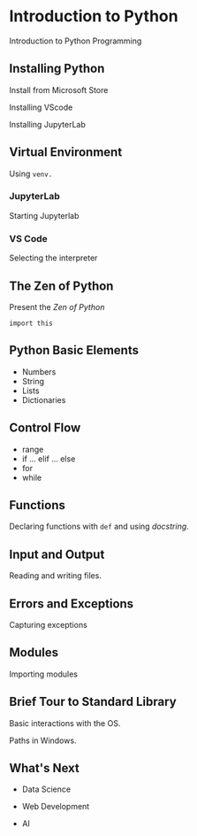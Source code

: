 # Introduction to Python
Introduction to Python Programming

## Installing Python

Install from Microsoft Store

Installing VScode

Installing JupyterLab

## Virtual Environment

Using `venv.`

### JupyterLab

Starting Jupyterlab

### VS Code

Selecting the interpreter

## The Zen of Python

Present the _Zen of Python_

```
import this
```

## Python Basic Elements

* Numbers
* String
* Lists
* Dictionaries

## Control Flow

* range
* if ... elif ... else
* for
* while

## Functions

Declaring functions with `def` and using _docstring_.

## Input and Output

Reading and writing files.

## Errors and Exceptions

Capturing exceptions

## Modules

Importing modules

## Brief Tour to Standard Library

Basic interactions with the OS.

Paths in Windows.

## What's Next

* Data Science

* Web Development

* AI
